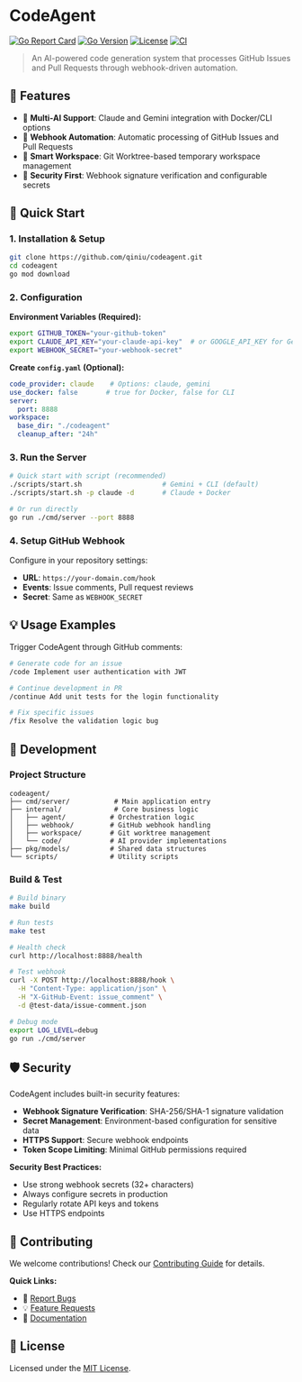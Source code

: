 # CodeAgent

[![Go Report Card](https://goreportcard.com/badge/github.com/qiniu/codeagent)](https://goreportcard.com/report/github.com/qiniu/codeagent)
[![Go Version](https://img.shields.io/github/go-mod/go-version/qiniu/codeagent)](https://go.dev/)
[![License](https://img.shields.io/badge/License-MIT-blue.svg)](LICENSE)
[![CI](https://github.com/qiniu/codeagent/workflows/CI/badge.svg)](https://github.com/qiniu/codeagent/actions)

> An AI-powered code generation system that processes GitHub Issues and Pull Requests through webhook-driven automation.

## 🚀 Features

- 🤖 **Multi-AI Support**: Claude and Gemini integration with Docker/CLI options
- 🔄 **Webhook Automation**: Automatic processing of GitHub Issues and Pull Requests  
- 📁 **Smart Workspace**: Git Worktree-based temporary workspace management
- 🔐 **Security First**: Webhook signature verification and configurable secrets

## 🚀 Quick Start

### 1. Installation & Setup

```bash
git clone https://github.com/qiniu/codeagent.git
cd codeagent
go mod download
```

### 2. Configuration

**Environment Variables (Required):**
```bash
export GITHUB_TOKEN="your-github-token"
export CLAUDE_API_KEY="your-claude-api-key"  # or GOOGLE_API_KEY for Gemini
export WEBHOOK_SECRET="your-webhook-secret"
```

**Create `config.yaml` (Optional):**
```yaml
code_provider: claude    # Options: claude, gemini
use_docker: false       # true for Docker, false for CLI
server:
  port: 8888
workspace:
  base_dir: "./codeagent"
  cleanup_after: "24h"
```

### 3. Run the Server

```bash
# Quick start with script (recommended)
./scripts/start.sh                    # Gemini + CLI (default)
./scripts/start.sh -p claude -d       # Claude + Docker

# Or run directly
go run ./cmd/server --port 8888
```

### 4. Setup GitHub Webhook

Configure in your repository settings:
- **URL**: `https://your-domain.com/hook`
- **Events**: Issue comments, Pull request reviews
- **Secret**: Same as `WEBHOOK_SECRET`

## 💡 Usage Examples

Trigger CodeAgent through GitHub comments:

```bash
# Generate code for an issue
/code Implement user authentication with JWT

# Continue development in PR
/continue Add unit tests for the login functionality

# Fix specific issues
/fix Resolve the validation logic bug
```

## 🔧 Development

### Project Structure

```
codeagent/
├── cmd/server/           # Main application entry
├── internal/             # Core business logic  
│   ├── agent/           # Orchestration logic
│   ├── webhook/         # GitHub webhook handling
│   ├── workspace/       # Git worktree management
│   └── code/            # AI provider implementations
├── pkg/models/          # Shared data structures
└── scripts/             # Utility scripts
```

### Build & Test

```bash
# Build binary
make build

# Run tests
make test

# Health check
curl http://localhost:8888/health

# Test webhook
curl -X POST http://localhost:8888/hook \
  -H "Content-Type: application/json" \
  -H "X-GitHub-Event: issue_comment" \
  -d @test-data/issue-comment.json

# Debug mode
export LOG_LEVEL=debug
go run ./cmd/server
```

## 🛡️ Security

CodeAgent includes built-in security features:

- **Webhook Signature Verification**: SHA-256/SHA-1 signature validation
- **Secret Management**: Environment-based configuration for sensitive data  
- **HTTPS Support**: Secure webhook endpoints
- **Token Scope Limiting**: Minimal GitHub permissions required

**Security Best Practices:**
- Use strong webhook secrets (32+ characters)
- Always configure secrets in production
- Regularly rotate API keys and tokens
- Use HTTPS endpoints

## 🤝 Contributing

We welcome contributions! Check our [Contributing Guide](CONTRIBUTING.md) for details.

**Quick Links:**
- 🐛 [Report Bugs](https://github.com/qiniu/codeagent/issues/new?template=bug_report.md)
- 💡 [Feature Requests](https://github.com/qiniu/codeagent/issues/new?template=feature_request.md)  
- 📝 [Documentation](https://github.com/qiniu/codeagent/issues/new?template=documentation.md)

## 📄 License

Licensed under the [MIT License](LICENSE).
